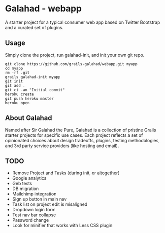 Galahad - webapp
================

A starter project for a typical consumer web app based on Twitter Bootstrap and a curated set of plugins.


Usage
-----

Simply clone the project, run galahad-init, and init your own git repo.

    git clone https://github.com/grails-galahad/webapp.git myapp
    cd myapp
    rm -rf .git
    grails galahad-init myapp
    git init
    git add .
    git ci -am "Initial commit"
    heroku create
    git push heroku master
    heroku open


About Galahad
-------------

Named after Sir Galahad the Pure, Galahad is a collection of pristine Grails starter projects for specific use cases. Each project reflects a set of opinionated choices about design tradeoffs, plugins, testing methodologies, and 3rd party service providers (like hosting and email).


TODO
----
* Remove Project and Tasks (during init, or altogether)
* Google analytics
* Geb tests
* DB migration
* Mailchimp integration
* Sign up button in main nav
* Task list on project edit is misaligned
* Dropdown login form
* Test nav bar collapse
* Password change
* Look for minifier that works with Less CSS plugin

